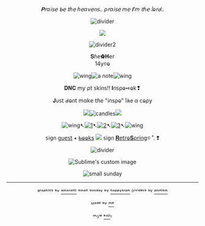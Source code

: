 <div align="center">
  
*𝐏𝗋α𝗂𝗌𝖾 ᑲ𝖾 𝗍ɦ𝖾 ɦ𝖾α𝗏𝖾𐓣𝗌.. ρ𝗋α𝗂𝗌𝖾 ꭑ𝖾 𝚰'ꭑ 𝗍ɦ𝖾 ᥣⱺ𝗋ᑯ..*
  
![divider](https://64.media.tumblr.com/cf9650fa1d24ad07377958a453f24487/45866fde4f59d4c4-53/s2048x3072/a0a55163b7e4620d5b6d3f5f171d4e1f4a3b6862.pnj)

<p align="center">
  <img src="https://64.media.tumblr.com/4bd17435b204ea8b38643d51d5234e94/88e2d19405bec800-d2/s1280x1920/a73194b08d92cb6eb5c43cd622533867f4a37282.pnj"/>
</p>

<div align="center">

![divider2](https://64.media.tumblr.com/f6cef6b6dd05c45be8b7c16eff6c1476/88e2d19405bec800-fd/s500x750/2a908396da7ad08331692417c4adc1284213acd4.pnj)

<div align="center">𝐒ɦ𝖾✿𝐇𝖾𝗋
<div align="center">14y୭ⱺ


![wing](https://64.media.tumblr.com/d32ba24c690a859678204287a464068e/88aac9c867255545-1c/s75x75_c1/74cf90f0e465dd251473516b19746f20eebeab77.gifv)![a note](https://64.media.tumblr.com/1c34d63d43b94d17d0ee4d6c45134da8/ef3796930a4ac20c-68/s75x75_c1/71dfcbb894a0b64039300ed60efbd404002eb935.gifv)![wing](https://64.media.tumblr.com/6d7ec037efc3977a0369154811db5670/88aac9c867255545-bc/s75x75_c1/b8745cb4f6c44082fc745c88f39ad1c00f8e9bf7.gifv)

<p align="center">

𝐃𝐍𝐂 ꭑ𝗒 ρ𝗍 𝗌𝗄𝗂𐓣𝗌!! 𝚰𐓣𝗌ρⱺ➺ⱺ𝗄❢

𝐉υ𝗌𝗍 ᑯⱺ𐓣𝗍 ꭑα𝗄𝖾 𝗍ɦ𝖾 "𝗂𐓣𝗌ρⱺ" ᥣ𝗂𝗄𝖾 α 𝖼ⱺρ𝗒

![](https://64.media.tumblr.com/f599c91970e350ed015c9787a6995370/254aa231130777ad-7e/s75x75_c1/91f29d1fb959c52dec0e4e75cc9aea771876b9c8.gifv)![candles](https://64.media.tumblr.com/31bb53b7211910669a65e70f7ca35084/f9c76a237e25a0b3-30/s75x75_c1/7fd251eb932617113ce989e92e43c5b47aa0c5d2.gifv)![](https://64.media.tumblr.com/e816f941d78942518f5359497865941e/254aa231130777ad-83/s75x75_c1/5defaa3056b3e4591c9d23cbae91266225da6e06.gifv)



![wing](https://64.media.tumblr.com/b546cac4e3f8198ecef0220222547628/f9c76a237e25a0b3-0e/s75x75_c1/9e736300fce1a604ec27dfabb24c4cb670d68652.gifv)➷[![1](https://64.media.tumblr.com/63da2be9792f54be1a7cc71e47818bd0/828870b2d99689c2-b1/s75x75_c1/72514a3f363f3701c3bb830c89ce5d3a555aa3cf.pnj)](https://rentry.co/linkrose)➷[![2](https://64.media.tumblr.com/e15cdc53fe9810a04873f876f09a57e9/828870b2d99689c2-db/s75x75_c1/703fb8a8389c30b88b84ce08b67049e8891c9c70.pnj)](https://rentry.co/marchthefontain)➷[![3](https://64.media.tumblr.com/022a22573d89c8013404b4fcb91ab53f/828870b2d99689c2-53/s75x75_c1/dfaa245137fc6a286a52aad01fdd3d65574bdda9.pnj)](https://rentry.co/byiInts)➷![wing](https://64.media.tumblr.com/9bd3a77d60eb18af040889c7eac899e9/f9c76a237e25a0b3-06/s75x75_c1/afa7123af2b83abdb5f6af80ef8dd373b9309301.gifv)

𝗌𝗂𝗀𐓣 [𝗀υ𝖾𝗌𝗍](https://k423.123guestbook.com/#) ⭑ [ᑲⱺⱺ𝗄s](https://furinakinnie.123guestbook.com/) ![](https://64.media.tumblr.com/8096ad23a44c4a3865174d9dde506608/d75bba3560d424e3-e8/s75x75_c1/617e6e1843fc70946be6c024ba739703245fe1d2.webp) 𝗌𝗂𝗀𐓣 [𝐑𝖾𝗍𝗋ⱺ𝐒ρ𝗋𝗂𐓣𝗀](https://retrospring.net/@FurinaTheFontain)୭ ˚. ❢

![divider](https://64.media.tumblr.com/f4b9df2976fffa9d588d92f6e9b14531/88e2d19405bec800-42/s500x750/c955281d05cb53197a43c55fbd34ff11eae2dcfb.pnj)

<p align="center">
  <img src="https://64.media.tumblr.com/eba1d410d0b97b0efa883af7a37a592f/9e7318649f5adace-e6/s400x600/087906ea4867e91beb0dae4f06985528040eaeaa.pnj" alt="Sublime's custom image"/>
</p>

![small sunday](https://64.media.tumblr.com/f022f8cbd5e2827ffc5ec23174566f16/68796f80b4d96f99-08/s250x400/22897eac68a65ea16f5bd61e9fbff81dd94b133b.pnj) 

---

ᵍʳᵃᵖʰⁱᶜˢ ᵇʸ [ᵃᵐᵒʳᵃˡⁱᶜ](https://www.tumblr.com/amoralic) ˢᵐᵃˡˡ ˢᵘⁿᵈᵃʸ ᵇʸ [ʰᵃᵖᵖʸˢʳᵖʰ](https://www.tumblr.com/happysrph) ᴰⁱᵛⁱᵈᵉʳˢ ᵇʸ 
[ᵖˡᵘᵗⁱˢᵐ](https://www.tumblr.com/plutism)

ᴹᵃᵈᵉ ᵇʸ [ᵐᵉ](https://github.com/FurinaTheFountain)

ᵐ୨ʷ [ᵏᵘʲⁱ](https://github.com/Z1pTheDragon)ᵎᵎ
